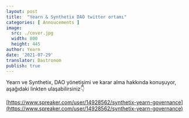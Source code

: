 ```yaml
---
layout: post
title:  "Yearn & Synthetix DAO twitter ortamı"
categories: [ Annoucements ]
image:
  src: ./cover.jpg
  width: 800
  height: 445
author: Yearn
date: '2021-07-29'
translator: Dastronom
publish: true
---
```


Yearn ve Synthetix, DAO yönetişimi ve karar alma hakkında konuşuyor, aşağıdaki linkten ulaşabilirsiniz👇

[https://www.spreaker.com/user/14928562/synthetix-yearn-governance](https://www.spreaker.com/user/14928562/synthetix-yearn-governance)
